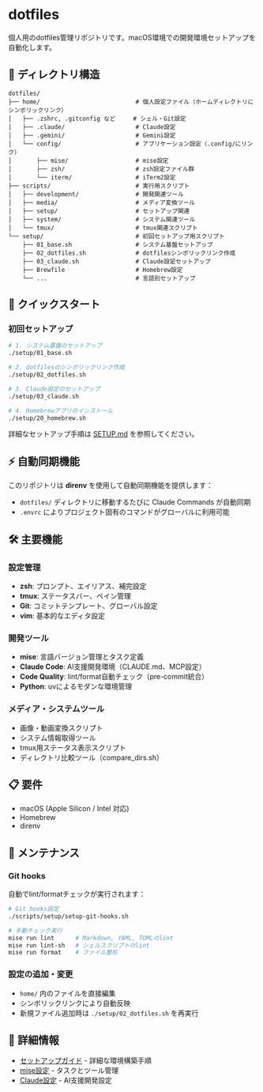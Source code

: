# dotfiles

個人用のdotfiles管理リポジトリです。macOS環境での開発環境セットアップを自動化します。

## 📁 ディレクトリ構造

```
dotfiles/
├── home/                           # 個人設定ファイル（ホームディレクトリにシンボリックリンク）
│   ├── .zshrc, .gitconfig など     # シェル・Git設定
│   ├── .claude/                    # Claude設定
│   ├── .gemini/                    # Gemini設定
│   └── config/                     # アプリケーション設定（.config/にリンク）
│       ├── mise/                   # mise設定
│       ├── zsh/                    # zsh設定ファイル群
│       └── iterm/                  # iTerm2設定
├── scripts/                        # 実行用スクリプト
│   ├── development/                # 開発関連ツール
│   ├── media/                      # メディア変換ツール
│   ├── setup/                      # セットアップ関連
│   ├── system/                     # システム関連ツール
│   └── tmux/                       # tmux関連スクリプト
└── setup/                          # 初回セットアップ用スクリプト
    ├── 01_base.sh                  # システム基盤セットアップ
    ├── 02_dotfiles.sh              # dotfilesシンボリックリンク作成
    ├── 03_claude.sh                # Claude設定セットアップ
    ├── Brewfile                    # Homebrew設定
    └── ...                         # 言語別セットアップ
```

## 🚀 クイックスタート

### 初回セットアップ

```bash
# 1. システム基盤のセットアップ
./setup/01_base.sh

# 2. dotfilesのシンボリックリンク作成
./setup/02_dotfiles.sh

# 3. Claude設定のセットアップ
./setup/03_claude.sh

# 4. Homebrewアプリのインストール
./setup/20_homebrew.sh
```

詳細なセットアップ手順は [SETUP.md](SETUP.md) を参照してください。

## ⚡ 自動同期機能

このリポジトリは **direnv** を使用して自動同期機能を提供します：

- `dotfiles/` ディレクトリに移動するたびに Claude Commands が自動同期
- `.envrc` によりプロジェクト固有のコマンドがグローバルに利用可能

## 🛠️ 主要機能

### 設定管理

- **zsh**: プロンプト、エイリアス、補完設定
- **tmux**: ステータスバー、ペイン管理
- **Git**: コミットテンプレート、グローバル設定
- **vim**: 基本的なエディタ設定

### 開発ツール

- **mise**: 言語バージョン管理とタスク定義
- **Claude Code**: AI支援開発環境（CLAUDE.md、MCP設定）
- **Code Quality**: lint/format自動チェック（pre-commit統合）
- **Python**: uvによるモダンな環境管理

### メディア・システムツール

- 画像・動画変換スクリプト
- システム情報取得ツール
- tmux用ステータス表示スクリプト
- ディレクトリ比較ツール（compare_dirs.sh）

## 📋 要件

- macOS (Apple Silicon / Intel 対応)
- Homebrew
- direnv

## 🔧 メンテナンス

### Git hooks

自動でlint/formatチェックが実行されます：

```bash
# Git hooks設定
./scripts/setup/setup-git-hooks.sh

# 手動チェック実行
mise run lint      # Markdown, YAML, TOMLのlint
mise run lint-sh   # シェルスクリプトのlint
mise run format    # ファイル整形
```

### 設定の追加・変更

- `home/` 内のファイルを直接編集
- シンボリックリンクにより自動反映
- 新規ファイル追加時は `./setup/02_dotfiles.sh` を再実行

## 📖 詳細情報

- [セットアップガイド](SETUP.md) - 詳細な環境構築手順
- [mise設定](home/config/mise/config.toml) - タスクとツール管理
- [Claude設定](home/.claude/) - AI支援開発設定
